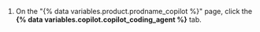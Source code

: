 1. On the "{% data variables.product.prodname_copilot %}" page, click the **{% data variables.copilot.copilot_coding_agent %}** tab.
